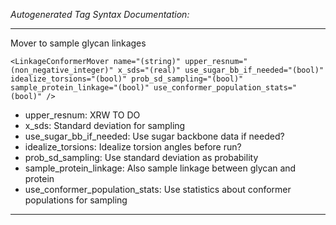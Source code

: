 _Autogenerated Tag Syntax Documentation:_

---
Mover to sample glycan linkages

```
<LinkageConformerMover name="(string)" upper_resnum="(non_negative_integer)" x_sds="(real)" use_sugar_bb_if_needed="(bool)" idealize_torsions="(bool)" prob_sd_sampling="(bool)" sample_protein_linkage="(bool)" use_conformer_population_stats="(bool)" />
```

-   upper_resnum: XRW TO DO
-   x_sds: Standard deviation for sampling
-   use_sugar_bb_if_needed: Use sugar backbone data if needed?
-   idealize_torsions: Idealize torsion angles before run?
-   prob_sd_sampling: Use standard deviation as probability
-   sample_protein_linkage: Also sample linkage between glycan and protein
-   use_conformer_population_stats: Use statistics about conformer populations for sampling

---
